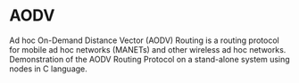 # AODV
Ad hoc On-Demand Distance Vector (AODV) Routing is a routing protocol for mobile ad hoc networks (MANETs)
and other wireless ad hoc networks.
Demonstration of the AODV Routing Protocol on a stand-alone system using nodes in C language.
